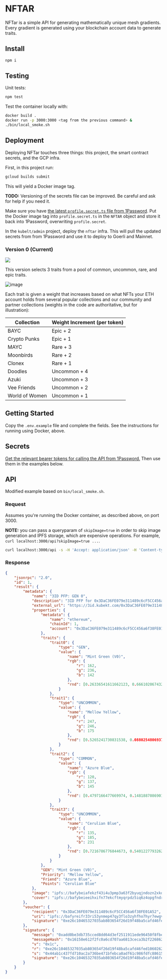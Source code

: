 # NFTAR

NFTar is a simple API for generating mathematically unique mesh gradients. Every gradient is generated using your blockchain account data to generate traits.

## Install

```bash
npm i
```

## Testing

Unit tests:

```bash
npm test
```

Test the container locally with:

```bash
docker build .
docker run -p 3000:3000 <tag from the previous command> &
./bin/local_smoke.sh
```

## Deployment

Deploying NFTar touches three things: this project, the smart contract secrets, and the GCP infra.

First, in this project run:

```bash
gcloud builds submit
```

This will yield a Docker image tag.

**TODO:** Versioning of the secrets file can be improved. Be careful and ask for help if you need it.

Make sure you have [the latest `profile.secret.ts` file from 1Password](https://start.1password.com/open/i?a=ZJM7Z47Z3ZE6PBNEPK6MAP2YBA&v=kwywqdgenebhkdbycqestmjtry&i=vwzlndlo3cxcbtcajd77yr5udq&h=pz3r0.1password.com). Put the Docker image tag into `profile.secret.ts` in the `NFTAR` object and store it back into 1Password, overwriting `profile.secret`.

In the `kubelt/admin` project, deploy the `nftar` infra. This will pull the updated secrets from from 1Password and use it to deploy to Goerli and Mainnet.

### Version 0 (Current)

![](https://nftstorage.link/ipfs/bafybeic4m7ch3yt7lyov64qgrh7ekxhloli3o5n3gdk6kp3ugd2mi3yxsi/threeid.png)

This version selects 3 traits from a pool of common, uncommon, rare, and epic traits. 

![image](https://user-images.githubusercontent.com/695698/184196638-9c71a24a-84ae-4aee-9a72-c77b3d32406d.png)

Each trait is given a weight that increases based on what NFTs your ETH account holds from several popular collections and our community and partner collections (weights in the code are authoritative, but for illustration):

| Collection | Weight Increment (per token) |
| ---------- | -------- |
| BAYC | Epic + 2|
| Crypto Punks | Epic + 1 |
| MAYC | Rare + 3 |
| Moonbirds | Rare + 2|
| Clonex | Rare + 1 |
| Doodles | Uncommon + 4 |
| Azuki | Uncommon + 3 |
| Vee Friends | Uncommon + 2 |
| World of Women | Uncommon + 1|

## Getting Started

Copy the `.env.example` file and complete the fields. See the instructions for running using Docker, above.

## Secrets

[Get the relevant bearer tokens for calling the API from 1Password.](https://start.1password.com/open/i?a=ZJM7Z47Z3ZE6PBNEPK6MAP2YBA&v=rl5hub4kbg2ckl4bdneypwwufq&i=lsxbcyhkss5k4ha4w6gjr2h7yi&h=pz3r0.1password.com) Then use them in the examples below.

## API

Modified example based on `bin/local_smoke.sh`.

### Request

Assumes you're running the Docker container, as described above, on port 3000.

**NOTE:** you can pass a queryparam of `skipImage=true` in order to skip image generation and IPFS storage, which are expensive operations. For example, `curl localhost:3000/api?skipImage=true ...`.

```bash
curl localhost:3000/api -s -H 'Accept: application/json' -H 'Content-type: application/json' -X POST -d '{"jsonrpc": "2.0", "id": 1, "method": "3id_genPFP", "params": { "blockchain": { "name": "ethereum", "chainId": 1}, "account": "0x3DaC36FE079e311489c6cF5CC456a6f38FE01A52" }}' -H 'Authorization: Bearer <INSERT_DEV_OR_STAGING_API_KEY_FROM_1PASS>' | jq
```

### Response

```json
{
	"jsonrpc": "2.0",
	"id": 1,
	"result": {
		"metadata": {
			"name": "3ID PFP: GEN 0",
			"description": "3ID PFP for 0x3DaC36FE079e311489c6cF5CC456a6f38FE01A52",
			"external_url": "https://3id.kubekt.com/0x3DaC36FE079e311489c6cF5CC456a6f38FE01A52",
			"properties": {
				"metadata": {
					"name": "ethereum",
					"chainId": 1,
					"account": "0x3DaC36FE079e311489c6cF5CC456a6f38FE01A52"
				},
				"traits": {
					"trait0": {
						"type": "GEN",
						"value": {
							"name": "Mint Green (V0)",
							"rgb": {
								"r": 162,
								"g": 236,
								"b": 142
							},
							"rnd": [0.26336541611662123, 0.6661020674326557, 0.9365762500915686, 0.41495587652834254, 0.7073433627043415, 0.8130954574036309]
						}
					},
					"trait1": {
						"type": "UNCOMMON",
						"value": {
							"name": "Mellow Yellow",
							"rgb": {
								"r": 247,
								"g": 246,
								"b": 175
							},
							"rnd": [0.5265241730831538, 0.08802548069378724, 0.7283429103963015, 0.07337292945294371, 0.1936895368449445, 0.6390931013861014]
						}
					},
					"trait2": {
						"type": "COMMON",
						"value": {
							"name": "Azure Blue",
							"rgb": {
								"r": 120,
								"g": 137,
								"b": 145
							},
							"rnd": [0.4797166477669974, 0.14818870869012524, 0.07429925172696383, 0.11125745371409046, 0.2879480453137402, 0.4627845453588748]
						}
					},
					"trait3": {
						"type": "UNCOMMON",
						"value": {
							"name": "Cerulian Blue",
							"rgb": {
								"r": 135,
								"g": 185,
								"b": 231
							},
							"rnd": [0.7216786776844673, 0.5401227793262857, 0.7881222941085408, 0.09917835653502194, 0.4823667611302245, 0.4950096740638428]
						}
					}
				},
				"GEN": "Mint Green (V0)",
				"Priority": "Mellow Yellow",
				"Friend": "Azure Blue",
				"Points": "Cerulian Blue"
			},
			"image": "ipfs://bafybeiafekzf43i4u3pmp3a63f2byuqjndozn2xkdbybhjo234vmxpfv4q/threeid.png",
			"cover": "ipfs://bafybeieeihxifn77ekcftmyqrpdz5iq6z4opgfndrsz3irilyi7crqflce/cover.png"
		},
		"voucher": {
			"recipient": "0x3DaC36FE079e311489c6cF5CC456a6f38FE01A52",
			"uri": "ipfs://bafyreifr33ri53ynmep47qy3flo3zyhfho7hyr7ewgvu7jauvxs2dwtrum/metadata.json",
			"signature": "0xe26c10465327035ab803654f26d19f48ba5cafd46fed106026262daad96e5f7244ab1c437fd710ac2a736be471bfebca8adf61c986fdfc8861541d4b5bea5ecd1c"
		},
		"signature": {
			"message": "0xadd0be3db735cced8dd64d3ef2511911ede96450f8fbe512f2183ba8890a6e98",
			"messageHash": "0x16158e612f2fc0a6cd707aa6813ceca3b2f22686279af04a12e2bbffd8441abf",
			"v": "0x1c",
			"r": "0xe26c10465327035ab803654f26d19f48ba5cafd46fed106026262daad96e5f72",
			"s": "0x44ab1c437fd710ac2a736be471bfebca8adf61c986fdfc8861541d4b5bea5ecd",
			"signature": "0xe26c10465327035ab803654f26d19f48ba5cafd46fed106026262daad96e5f7244ab1c437fd710ac2a736be471bfebca8adf61c986fdfc8861541d4b5bea5ecd1c"
		}
	}
}
```